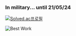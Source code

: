 ### In military... until 21/05/24

[![Solved.ac프로필](http://mazassumnida.wtf/api/v2/generate_badge?boj=99edward)](https://solved.ac/99edward)

![Best Work](stargan-celeba/images/test3.gif)
